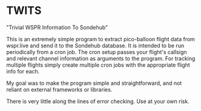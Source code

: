 # TWITS
"Trivial WSPR Information To Sondehub"

This is an extremely simple program to extract pico-balloon flight data from wspr.live and send it to the Sondehub database. It is intended to be run periodically from a cron job. The cron setup passes your flight's callsign and relevant channel information as arguments to the program. For tracking multiple flights simply create multiple cron jobs with the appropriate flight info for each.

My goal was to make the program simple and straightforward, and not reliant on external frameworks or libraries.

There is very little along the lines of error checking. Use at your own risk.

